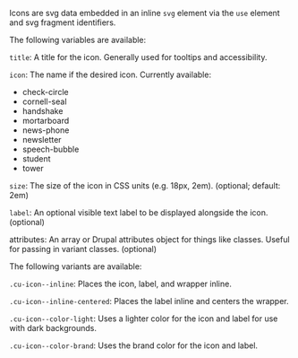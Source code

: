 Icons are svg data embedded in an inline `svg` element via the `use` element and svg fragment identifiers.

The following variables are available:

`title`: A title for the icon. Generally used for tooltips and accessibility.

`icon`: The name if the desired icon. Currently available:

-  check-circle
-  cornell-seal
-  handshake
-  mortarboard
-  news-phone
-  newsletter
-  speech-bubble
-  student
-  tower

`size`: The size of the icon in CSS units (e.g. 18px, 2em). (optional; default: 2em)

`label`: An optional visible text label to be displayed alongside the icon. (optional)

attributes: An array or Drupal attributes object for things like classes. Useful for passing in variant classes. (optional)

The following variants are available:

`.cu-icon--inline`: Places the icon, label, and wrapper inline.

`.cu-icon--inline-centered`: Places the label inline and centers the wrapper.

`.cu-icon--color-light`: Uses a lighter color for the icon and label for use with dark backgrounds.

`.cu-icon--color-brand`: Uses the brand color for the icon and label.

